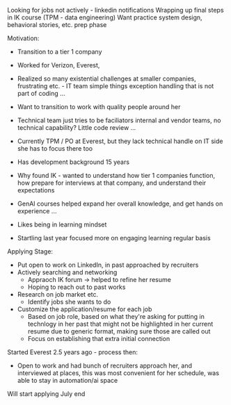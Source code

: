 
Looking for jobs 
not actively - linkedin notifications 
Wrapping up final steps in IK course (TPM - data engineering) 
Want practice system design, behavioral stories, etc. prep phase 

Motivation: 
- Transition to a tier 1 company
- Worked for Verizon, Everest, 
- Realized so many existential challenges at smaller companies, frustrating etc. - IT team simple things exception handling that is not part of coding ... 
- Want to transition to work with quality people around her 
- Technical team just tries to be faciliators internal and vendor teams, no technical capability? Little code review ... 
- Currently TPM / PO at Everest, but they lack technical handle on IT side she has to focus there too 

- Has development background 15 years 
- Why found IK - wanted to understand how tier 1 companies function, how prepare for interviews at that company, and understand their expectations 
- GenAI courses helped expand her overall knowledge, and get hands on experience ... 
- Likes being in learning mindset 
- Startling last year focused more on engaging learning regular basis 

Applying Stage: 
- Put open to work on LinkedIn, in past approached by recruiters 
- Actively searching and networking 
    - Appraoch IK forum -> helped to refine her resume 
    - Hoping to reach out to past works 
- Research on job market etc. 
    - Identify jobs she wants to do 
- Customize the application/resume for each job 
    - Based on job role, based on what they're asking for putting in technlogy in her past that might not be highlighted in her current resume due to generic format, making sure those are called out 
    - Focus on establishing that extra initial connection 

Started Everest 2.5 years ago - process then: 
- Open to work and had bunch of recruiters approach her, and interviewed at places, this was most convenient for her schedule, was able to stay in automation/ai space 

Will start applying July end 




